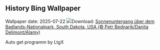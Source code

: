 ## History Bing Wallpaper
Wallpaper date: 2025-07-22
![](https://www.bing.com/th?id=OHR.BadlandsSunset_DE-DE6485321128_UHD.jpg&w=1000)Download: [Sonnenuntergang über dem Badlands-Nationalpark, South Dakota, USA (© Petr Bednarik/Danita Delimont/Alamy)](https://www.bing.com/th?id=OHR.BadlandsSunset_DE-DE6485321128_UHD.jpg)

Auto get programm by LtgX
